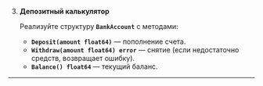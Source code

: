 3. **Депозитный калькулятор**
    
    Реализуйте структуру **`BankAccount`** с методами:
    
    - **`Deposit(amount float64)`** — пополнение счета.
    - **`Withdraw(amount float64) error`** — снятие (если недостаточно средств, возвращает ошибку).
    - **`Balance() float64`** — текущий баланс.

---